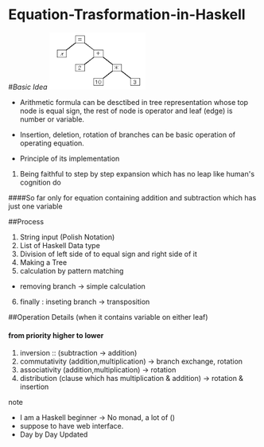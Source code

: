 # Equation-Trasformation-in-Haskell

#_Basic Idea_
![my image](arithmeticFormula.png)

* Arithmetic formula can be desctibed in tree representation whose top node is equal sign, the rest of node is operator and leaf (edge) is number or variable.

* Insertion, deletion, rotation of branches can be basic operation of operating equation.


* Principle of its implementation
1. Being faithful to step by step expansion which has no leap like human's cognition do

####So far
only for equation containing addition and subtraction which has just one variable


##Process

1. String input (Polish Notation)
2. List of Haskell Data type
3. Division of left side of to equal sign and right side of it
4. Making a Tree
5. calculation by pattern matching 
* removing branch -> simple calculation
6. finally : inseting branch -> transposition

##Operation Details (when it contains variable on either leaf)
#### from priority higher to lower
1. inversion :: (subtraction -> addition)
2. commutativity (addition,multiplication) -> branch exchange, rotation
3. associativity (addition,multiplication) -> rotation
4. distribution  (clause which has multiplication & addition) -> rotation & insertion

note 
* I am a Haskell beginner -> No monad, a lot of ()
* suppose to have web interface.
* Day by Day Updated